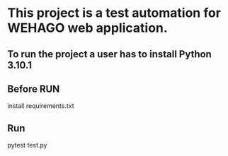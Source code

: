 # This project is a test automation for WEHAGO web application.

To run the project a user has to install Python 3.10.1
---

## Before RUN
install requirements.txt

## Run

pytest test.py
